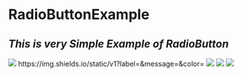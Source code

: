 # RadioButtonExample
## _This is very Simple Example of RadioButton_

<img src = "https://img.shields.io/badge/Java-<MESSAGE>-#007396"/>
https://img.shields.io/static/v1?label=<LABEL>&message=<MESSAGE>&color=<COLOR>

<img src = "https://img.shields.io/badge/facebook-yea-brightgreen"/>
<img src = "https://img.shields.io/badge/mozilla-observatory/:format/:host?publish"/>
  
<img src = "https://simpleicons.org/?q=java-Hi-#007396"/>
